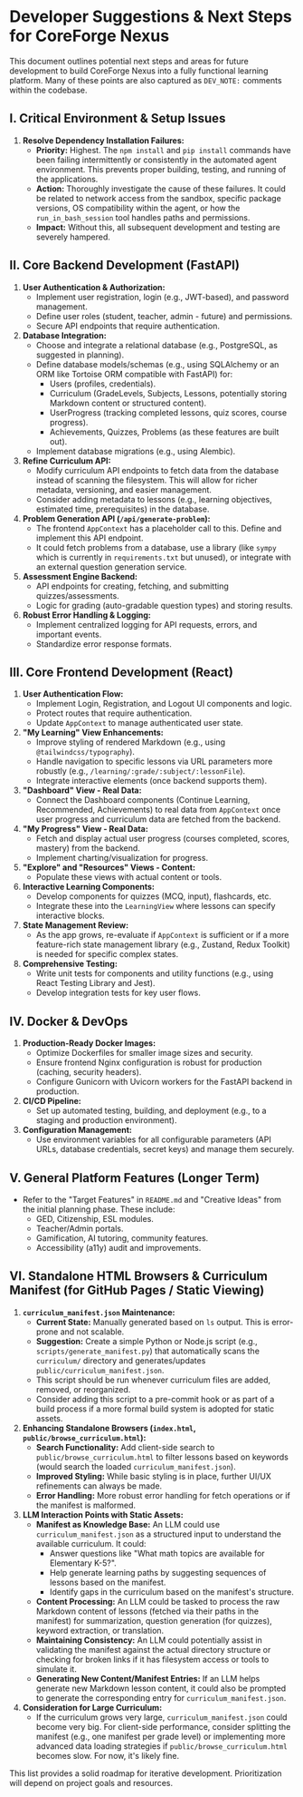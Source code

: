 # Developer Suggestions & Next Steps for CoreForge Nexus

This document outlines potential next steps and areas for future development to build CoreForge Nexus into a fully functional learning platform. Many of these points are also captured as `DEV_NOTE:` comments within the codebase.

## I. Critical Environment & Setup Issues

1.  **Resolve Dependency Installation Failures:**
    *   **Priority:** Highest. The `npm install` and `pip install` commands have been failing intermittently or consistently in the automated agent environment. This prevents proper building, testing, and running of the applications.
    *   **Action:** Thoroughly investigate the cause of these failures. It could be related to network access from the sandbox, specific package versions, OS compatibility within the agent, or how the `run_in_bash_session` tool handles paths and permissions.
    *   **Impact:** Without this, all subsequent development and testing are severely hampered.

## II. Core Backend Development (FastAPI)

1.  **User Authentication & Authorization:**
    *   Implement user registration, login (e.g., JWT-based), and password management.
    *   Define user roles (student, teacher, admin - future) and permissions.
    *   Secure API endpoints that require authentication.
2.  **Database Integration:**
    *   Choose and integrate a relational database (e.g., PostgreSQL, as suggested in planning).
    *   Define database models/schemas (e.g., using SQLAlchemy or an ORM like Tortoise ORM compatible with FastAPI) for:
        *   Users (profiles, credentials).
        *   Curriculum (GradeLevels, Subjects, Lessons, potentially storing Markdown content or structured content).
        *   UserProgress (tracking completed lessons, quiz scores, course progress).
        *   Achievements, Quizzes, Problems (as these features are built out).
    *   Implement database migrations (e.g., using Alembic).
3.  **Refine Curriculum API:**
    *   Modify curriculum API endpoints to fetch data from the database instead of scanning the filesystem. This will allow for richer metadata, versioning, and easier management.
    *   Consider adding metadata to lessons (e.g., learning objectives, estimated time, prerequisites) in the database.
4.  **Problem Generation API (`/api/generate-problem`):**
    *   The frontend `AppContext` has a placeholder call to this. Define and implement this API endpoint.
    *   It could fetch problems from a database, use a library (like `sympy` which is currently in `requirements.txt` but unused), or integrate with an external question generation service.
5.  **Assessment Engine Backend:**
    *   API endpoints for creating, fetching, and submitting quizzes/assessments.
    *   Logic for grading (auto-gradable question types) and storing results.
6.  **Robust Error Handling & Logging:**
    *   Implement centralized logging for API requests, errors, and important events.
    *   Standardize error response formats.

## III. Core Frontend Development (React)

1.  **User Authentication Flow:**
    *   Implement Login, Registration, and Logout UI components and logic.
    *   Protect routes that require authentication.
    *   Update `AppContext` to manage authenticated user state.
2.  **"My Learning" View Enhancements:**
    *   Improve styling of rendered Markdown (e.g., using `@tailwindcss/typography`).
    *   Handle navigation to specific lessons via URL parameters more robustly (e.g., `/learning/:grade/:subject/:lessonFile`).
    *   Integrate interactive elements (once backend supports them).
3.  **"Dashboard" View - Real Data:**
    *   Connect the Dashboard components (Continue Learning, Recommended, Achievements) to real data from `AppContext` once user progress and curriculum data are fetched from the backend.
4.  **"My Progress" View - Real Data:**
    *   Fetch and display actual user progress (courses completed, scores, mastery) from the backend.
    *   Implement charting/visualization for progress.
5.  **"Explore" and "Resources" Views - Content:**
    *   Populate these views with actual content or tools.
6.  **Interactive Learning Components:**
    *   Develop components for quizzes (MCQ, input), flashcards, etc.
    *   Integrate these into the `LearningView` where lessons can specify interactive blocks.
7.  **State Management Review:**
    *   As the app grows, re-evaluate if `AppContext` is sufficient or if a more feature-rich state management library (e.g., Zustand, Redux Toolkit) is needed for specific complex states.
8.  **Comprehensive Testing:**
    *   Write unit tests for components and utility functions (e.g., using React Testing Library and Jest).
    *   Develop integration tests for key user flows.

## IV. Docker & DevOps

1.  **Production-Ready Docker Images:**
    *   Optimize Dockerfiles for smaller image sizes and security.
    *   Ensure frontend Nginx configuration is robust for production (caching, security headers).
    *   Configure Gunicorn with Uvicorn workers for the FastAPI backend in production.
2.  **CI/CD Pipeline:**
    *   Set up automated testing, building, and deployment (e.g., to a staging and production environment).
3.  **Configuration Management:**
    *   Use environment variables for all configurable parameters (API URLs, database credentials, secret keys) and manage them securely.

## V. General Platform Features (Longer Term)

*   Refer to the "Target Features" in `README.md` and "Creative Ideas" from the initial planning phase. These include:
    *   GED, Citizenship, ESL modules.
    *   Teacher/Admin portals.
    *   Gamification, AI tutoring, community features.
    *   Accessibility (a11y) audit and improvements.

## VI. Standalone HTML Browsers & Curriculum Manifest (for GitHub Pages / Static Viewing)

1.  **`curriculum_manifest.json` Maintenance:**
    *   **Current State:** Manually generated based on `ls` output. This is error-prone and not scalable.
    *   **Suggestion:** Create a simple Python or Node.js script (e.g., `scripts/generate_manifest.py`) that automatically scans the `curriculum/` directory and generates/updates `public/curriculum_manifest.json`.
    *   This script should be run whenever curriculum files are added, removed, or reorganized.
    *   Consider adding this script to a pre-commit hook or as part of a build process if a more formal build system is adopted for static assets.
2.  **Enhancing Standalone Browsers (`index.html`, `public/browse_curriculum.html`):**
    *   **Search Functionality:** Add client-side search to `public/browse_curriculum.html` to filter lessons based on keywords (would search the loaded `curriculum_manifest.json`).
    *   **Improved Styling:** While basic styling is in place, further UI/UX refinements can always be made.
    *   **Error Handling:** More robust error handling for fetch operations or if the manifest is malformed.
3.  **LLM Interaction Points with Static Assets:**
    *   **Manifest as Knowledge Base:** An LLM could use `curriculum_manifest.json` as a structured input to understand the available curriculum. It could:
        *   Answer questions like "What math topics are available for Elementary K-5?".
        *   Help generate learning paths by suggesting sequences of lessons based on the manifest.
        *   Identify gaps in the curriculum based on the manifest's structure.
    *   **Content Processing:** An LLM could be tasked to process the raw Markdown content of lessons (fetched via their paths in the manifest) for summarization, question generation (for quizzes), keyword extraction, or translation.
    *   **Maintaining Consistency:** An LLM could potentially assist in validating the manifest against the actual directory structure or checking for broken links if it has filesystem access or tools to simulate it.
    *   **Generating New Content/Manifest Entries:** If an LLM helps generate new Markdown lesson content, it could also be prompted to generate the corresponding entry for `curriculum_manifest.json`.
4.  **Consideration for Large Curriculum:**
    *   If the curriculum grows very large, `curriculum_manifest.json` could become very big. For client-side performance, consider splitting the manifest (e.g., one manifest per grade level) or implementing more advanced data loading strategies if `public/browse_curriculum.html` becomes slow. For now, it's likely fine.

This list provides a solid roadmap for iterative development. Prioritization will depend on project goals and resources.

